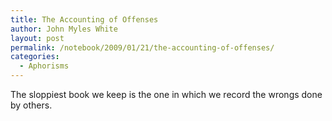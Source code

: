 ```yaml
---
title: The Accounting of Offenses
author: John Myles White
layout: post
permalink: /notebook/2009/01/21/the-accounting-of-offenses/
categories:
  - Aphorisms
---
```


The sloppiest book we keep is the one in which we record the wrongs done by others.
